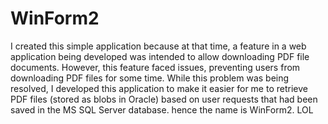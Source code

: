 # WinForm2

I created this simple application because at that time, a feature in a web application being developed was intended to allow downloading PDF file documents.
However, this feature faced issues, preventing users from downloading PDF files for some time. 
While this problem was being resolved, I developed this application to make it easier for me to retrieve PDF files (stored as blobs in Oracle) based on user requests that had been saved in the MS SQL Server database.
hence the name is WinForm2. LOL
